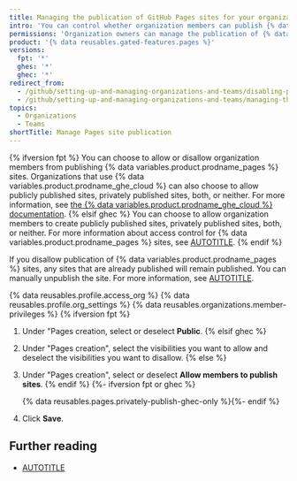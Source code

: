 ```yaml
---
title: Managing the publication of GitHub Pages sites for your organization
intro: 'You can control whether organization members can publish {% data variables.product.prodname_pages %} sites from repositories in the organization{% ifversion ghec %} and restrict the visibilities that members can choose for the sites{% endif %}.'
permissions: 'Organization owners can manage the publication of {% data variables.product.prodname_pages %} sites from repositories in the organization.'
product: '{% data reusables.gated-features.pages %}'
versions:
  fpt: '*'
  ghes: '*'
  ghec: '*'
redirect_from:
  - /github/setting-up-and-managing-organizations-and-teams/disabling-publication-of-github-pages-sites-for-your-organization
  - /github/setting-up-and-managing-organizations-and-teams/managing-the-publication-of-github-pages-sites-for-your-organization
topics:
  - Organizations
  - Teams
shortTitle: Manage Pages site publication
---
```


{% ifversion fpt %}
You can choose to allow or disallow organization members from publishing {% data variables.product.prodname_pages %} sites. Organizations that use {% data variables.product.prodname_ghe_cloud %} can also choose to allow publicly published sites, privately published sites, both, or neither. For more information, see [the {% data variables.product.prodname_ghe_cloud %} documentation](/enterprise-cloud@latest/organizations/managing-organization-settings/managing-the-publication-of-github-pages-sites-for-your-organization).
{% elsif ghec %}
You can choose to allow organization members to create publicly published sites, privately published sites, both, or neither. For more information about access control for {% data variables.product.prodname_pages %} sites, see [AUTOTITLE](/pages/getting-started-with-github-pages/changing-the-visibility-of-your-github-pages-site).
{% endif %}

If you disallow publication of {% data variables.product.prodname_pages %} sites, any sites that are already published will remain published. You can manually unpublish the site. For more information, see [AUTOTITLE](/pages/getting-started-with-github-pages/unpublishing-a-github-pages-site).

{% data reusables.profile.access_org %}
{% data reusables.profile.org_settings %}
{% data reusables.organizations.member-privileges %}
{% ifversion fpt %}
1. Under "Pages creation, select or deselect **Public**.
{% elsif ghec %}
1. Under "Pages creation", select the visibilities you want to allow and deselect the visibilities you want to disallow.
{% else %}
1. Under "Pages creation", select or deselect **Allow members to publish sites**.
{% endif %}
{%- ifversion fpt or ghec %}

   {% data reusables.pages.privately-publish-ghec-only %}{%- endif %}

1. Click **Save**.

## Further reading

* [AUTOTITLE](/pages/getting-started-with-github-pages/about-github-pages)
